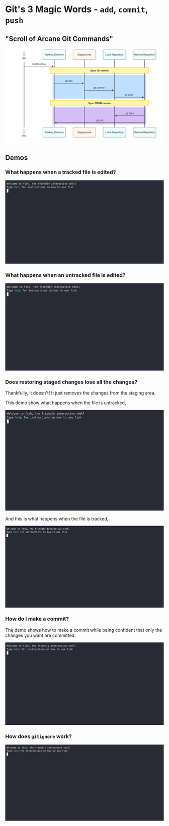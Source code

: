# Git's 3 Magic Words - `add`, `commit`, `push`

## "Scroll of Arcane Git Commands"

![git workflow which shows the add, commit, push, fetch and pull commands](images/git-workflow.png)

## Demos

### What happens when a tracked file is edited?

![Editing a tracked file](demos/add-commit-push/edit-tracked.gif)

### What happens when an untracked file is edited?

![Editing an untracked file](demos/add-commit-push/edit-untracked.gif)

### Does restoring staged changes lose all the changes?

Thankfully, it doesn't! It just removes the changes from the staging area.

This demo show what happens when the file is untracked,

![restore staged changes untracked](demos/add-commit-push/add_restore_staged_untracked.gif)

And this is what happens when the file is tracked,

![restore staged changes tracked](demos/add-commit-push/add_restore_staged_tracked.gif)

### How do I make a commit?

The demo shows how to make a commit while being confident that only the changes you want are committed. 

![making a commit](demos/add-commit-push/making-a-commit-ment-with-commit.gif)

### How does `gitignore` work?

![gitignore demo](demos/add-commit-push/ignore-demo.gif)
